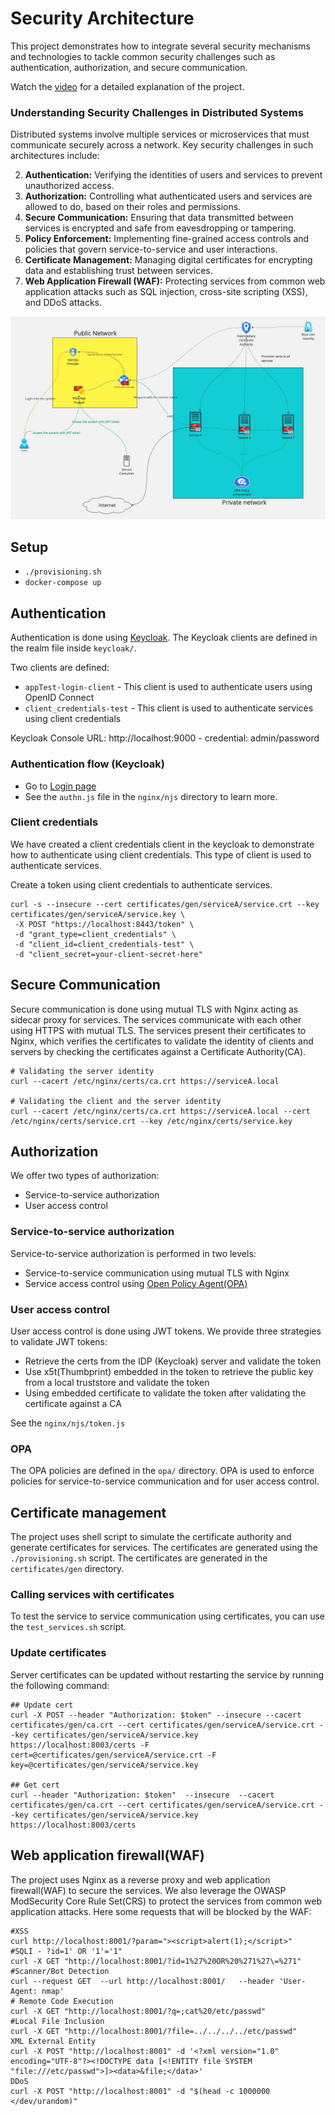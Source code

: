 # Security Architecture
This project demonstrates how to integrate several security mechanisms and technologies to tackle common security challenges such as authentication, authorization, and secure communication.

Watch the [video](https://youtu.be/XaDp3lyHUJc) for a detailed explanation of the project.

### Understanding Security Challenges in Distributed Systems

Distributed systems involve multiple services or microservices that must communicate securely across a network. Key security challenges in such architectures include:

2. **Authentication:** Verifying the identities of users and services to prevent unauthorized access.
3. **Authorization:** Controlling what authenticated users and services are allowed to do, based on their roles and permissions.
1. **Secure Communication:** Ensuring that data transmitted between services is encrypted and safe from eavesdropping or tampering.
4. **Policy Enforcement:** Implementing fine-grained access controls and policies that govern service-to-service and user interactions.
5. **Certificate Management:** Managing digital certificates for encrypting data and establishing trust between services.
6. **Web Application Firewall (WAF):** Protecting services from common web application attacks such as SQL injection, cross-site scripting (XSS), and DDoS attacks.


<img src="./arch.jpg">

## Setup
- `./provisioning.sh`
- `docker-compose up`


## Authentication
Authentication is done using [Keycloak](https://www.keycloak.org/). The Keycloak clients are defined in the realm file inside `keycloak/`. 

Two clients are defined:
- `appTest-login-client` - This client is used to authenticate users using OpenID Connect
- `client_credentials-test` - This client is used to authenticate services using client credentials

Keycloak Console URL: http://localhost:9000 - credential: admin/password

### Authentication flow (Keycloak)
- Go to [Login page](https://localhost:8443/login)
- See the `authn.js` file in the `nginx/njs` directory to learn more.


### Client credentials
We have created a client credentials client in the keycloak to demonstrate how to authenticate using client credentials.
This type of client is used to authenticate services.

Create a token using client credentials to authenticate services.
```
curl -s --insecure --cert certificates/gen/serviceA/service.crt --key certificates/gen/serviceA/service.key \
 -X POST "https://localhost:8443/token" \
 -d "grant_type=client_credentials" \
 -d "client_id=client_credentials-test" \
 -d "client_secret=your-client-secret-here"
```

## Secure Communication
Secure communication is done using mutual TLS with Nginx acting as sidecar proxy for services.
The services communicate with each other using HTTPS with mutual TLS. The services present their certificates to Nginx, which verifies the certificates 
to validate the identity of clients and servers by checking the certificates against a Certificate Authority(CA).
```
# Validating the server identity
curl --cacert /etc/nginx/certs/ca.crt https://serviceA.local

# Validating the client and the server identity 
curl --cacert /etc/nginx/certs/ca.crt https://serviceA.local --cert /etc/nginx/certs/service.crt --key /etc/nginx/certs/service.key
```

## Authorization
We offer two types of authorization:
- Service-to-service authorization
- User access control

### Service-to-service authorization
Service-to-service authorization is performed in two levels:
- Service-to-service communication using mutual TLS with Nginx
- Service access control using [Open Policy Agent(OPA)](https://www.openpolicyagent.org/)

### User access control
User access control is done using JWT tokens.
We provide three strategies to validate JWT tokens:
- Retrieve the certs from the IDP (Keycloak) server and validate the token
- Use x5t(Thumbprint) embedded in the token to retrieve the public key from a local truststore and validate the token
- Using embedded certificate to validate the token after validating the certificate against a CA

See the `nginx/njs/token.js`

### OPA
The OPA policies are defined in the `opa/` directory.
OPA is used to enforce policies for service-to-service communication and for user access control.

## Certificate management
The project uses shell script to simulate the certificate authority and generate certificates for services.
The certificates are generated using the `./provisioning.sh` script. The certificates are generated in the `certificates/gen` directory.

### Calling services with certificates
To test the service to service communication using certificates, you can use the `test_services.sh` script.


### Update certificates
Server certificates can be updated without restarting the service by running the following command:
```
## Update cert
curl -X POST --header "Authorization: $token" --insecure --cacert certificates/gen/ca.crt --cert certificates/gen/serviceA/service.crt --key certificates/gen/serviceA/service.key https://localhost:8003/certs -F cert=@certificates/gen/serviceA/service.crt -F key=@certificates/gen/serviceA/service.key

## Get cert
curl --header "Authorization: $token"  --insecure  --cacert certificates/gen/ca.crt --cert certificates/gen/serviceA/service.crt --key certificates/gen/serviceA/service.key https://localhost:8003/certs
```


## Web application firewall(WAF)
The project uses Nginx as a reverse proxy and web application firewall(WAF) to secure the services.
We also leverage the OWASP ModSecurity Core Rule Set(CRS) to protect the services from common web application attacks.
Here some requests that will be blocked by the WAF:
```
#XSS
curl http://localhost:8001/?param="><script>alert(1);</script>"
#SQLI - ?id=1' OR '1'='1" 
curl -X GET "http://localhost:8001/?id=1%27%20OR%20%271%27\=%271"
#Scanner/Bot Detection
curl --request GET  --url http://localhost:8001/   --header 'User-Agent: nmap'
# Remote Code Execution
curl -X GET "http://localhost:8001/?q=;cat%20/etc/passwd"
#Local File Inclusion
curl -X GET "http://localhost:8001/?file=../../../../etc/passwd"
XML External Entity
curl -X POST "http://localhost:8001" -d '<?xml version="1.0" encoding="UTF-8"?><!DOCTYPE data [<!ENTITY file SYSTEM "file:///etc/passwd">]><data>&file;</data>'
DDoS
curl -X POST "http://localhost:8001" -d "$(head -c 1000000 </dev/urandom)"
```

